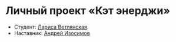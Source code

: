 # Личный проект «Кэт энерджи»

- Студент: [Лариса Ветлянская](https://up.htmlacademy.ru/adaptive/30/user/2368713).
- Наставник: [Андрей Изосимов](https://htmlacademy.ru/profile/id605037)
